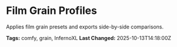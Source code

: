 # Film Grain Profiles

Applies film grain presets and exports side-by-side comparisons.

**Tags:** comfy, grain, InfernoXL
**Last Changed:** 2025-10-13T14:18:00Z
